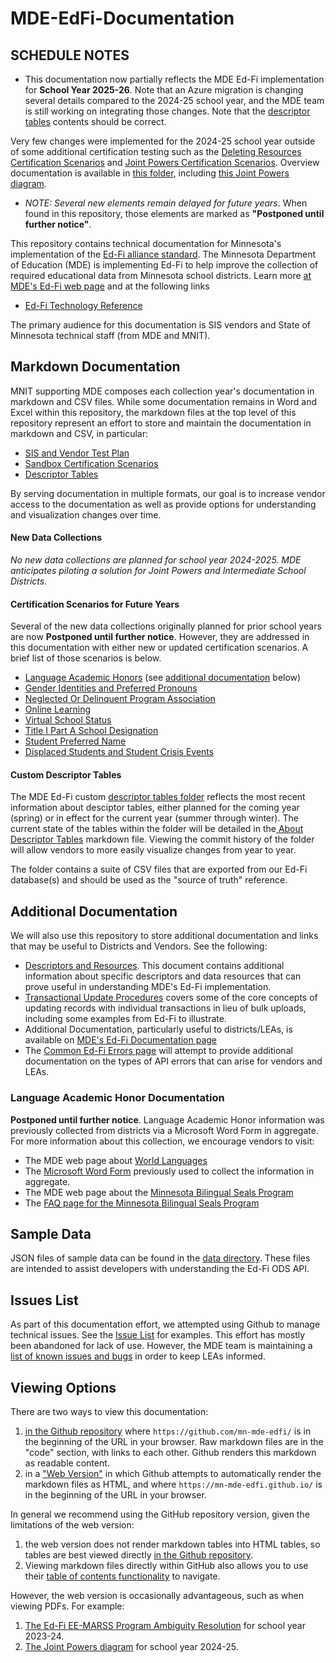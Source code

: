 # MDE-EdFi-Documentation

## SCHEDULE NOTES
- This documentation now partially reflects the MDE Ed-Fi implementation for **School Year 2025-26**. Note that an Azure migration is changing several details compared to the 2024-25 school year, and the MDE team is still working on integrating those changes. Note that the [descriptor tables](./descriptorTables/) contents should be correct.

Very few changes were implemented for the 2024-25 school year outside of some additional certification testing such as the [Deleting Resources Certification Scenarios](./sandbox_cert/sandbox_cert_h_deleting_resources.md) and [Joint Powers Certification Scenarios](./sandbox_cert/sandbox_cert_j_joint_powers.md). Overview documentation is available in [this folder](./2024-25%20MDE%20Ed-Fi%20Documentation/), including [this Joint Powers diagram](https://mn-mde-edfi.github.io/MDE-EdFi-Documentation/2024-25%20MDE%20Ed-Fi%20Documentation/Joint%20Powers%20District%20Scenarios%20Diagram.pdf).
 - _NOTE: Several new elements remain delayed for future years_. When found in this repository, those elements are marked as **"Postponed until further notice"**.

This repository contains technical documentation for Minnesota's implementation of the [Ed-Fi alliance standard](https://www.ed-fi.org/). The Minnesota Department of Education (MDE) is implementing Ed-Fi to help improve the collection of required educational data from Minnesota school districts. Learn more [at MDE's Ed-Fi web page](https://education.mn.gov/MDE/dse/datasub/edfi/) and at the following links
- [Ed-Fi Technology Reference](https://docs.ed-fi.org/reference/)

The primary audience for this documentation is SIS vendors and State of Minnesota technical staff (from MDE and MNIT).

## Markdown Documentation
MNIT supporting MDE composes each collection year's documentation in markdown and CSV files. While some documentation remains in Word and Excel within this repository, the markdown files at the top level of this repository represent an effort to store and maintain the documentation in markdown and CSV, in particular:

- [SIS and Vendor Test Plan](./sis_test_plan/sis_test_plan_a_toc.md)
- [Sandbox Certification Scenarios](./sandbox_cert/sandbox_cert_a_toc.md)
- [Descriptor Tables](./descriptorTables/)

By serving documentation in multiple formats, our goal is to increase vendor access to the documentation as well as provide options for understanding and visualization changes over time.

#### New Data Collections
_No new data collections are planned for school year 2024-2025. MDE anticipates piloting a solution for Joint Powers and Intermediate School Districts._

#### Certification Scenarios for Future Years
Several of the new data collections originally planned for prior school years are now **Postponed until further notice**. However, they are addressed in this documentation with either new or updated certification scenarios. A brief list of those scenarios is below.

  - [Language Academic Honors](./sandbox_cert/sandbox_cert_b_marss.md#language-academic-honors) (see [additional documentation](#language-academic-honor-documentation) below)
  - [Gender Identities and Preferred Pronouns](./sandbox_cert/sandbox_cert_b_marss.md#gender-identity-and-preferred-pronouns)
  - [Neglected Or Delinquent Program Association](./sandbox_cert/sandbox_cert_c_spas.md#resource-studentneglectedordelinquentprogramassociation)
  - [Online Learning](./sandbox_cert/sandbox_cert_e_mccc.md#online-learning)
  - [Virtual School Status](./sandbox_cert/sandbox_cert_g_school_attribute.md#virtual-school-status)
  - [Title I Part A School Designation](./sandbox_cert/sandbox_cert_g_school_attribute.md#title-i-part-a-school-designation)
  - [Student Preferred Name ](./sandbox_cert/sandbox_cert_b_marss.md#preferred-name)
  - [Displaced Students and Student Crisis Events](./sandbox_cert/sandbox_cert_b_marss.md#displaced-students-and-student-crisis-events)

#### Custom Descriptor Tables
The MDE Ed-Fi custom [descriptor tables folder](./descriptorTables/) reflects the most recent information about desciptor tables, either planned for the coming year (spring) or in effect for the current year (summer through winter). The current state of the tables within the folder will be detailed in the[ About Descriptor Tables](./descriptorTables/AboutDescriptorTables.md) markdown file. Viewing the commit history of the folder will allow vendors to more easily visualize changes from year to year.

The folder contains a suite of CSV files that are exported from our Ed-Fi database(s) and should be used as the "source of truth" reference.

## Additional Documentation
We will also use this repository to store additional documentation and links that may be useful to Districts and Vendors. See the following:
- [Descriptors and Resources](./reference/descriptors_resources.md). This document contains additional information about specific descriptors and data resources that can prove useful in understanding MDE's Ed-Fi implementation.
- [Transactional Update Procedures](./reference/transactional_updates.md) covers some of the core concepts of updating records with individual transactions in lieu of bulk uploads, including some examples from Ed-Fi to illustrate.
- Additional Documentation, particularly useful to districts/LEAs, is available on [MDE's Ed-Fi Documentation page](https://education.mn.gov/MDE/dse/datasub/edfi/doc/)
- The [Common Ed-Fi Errors page](./reference/common_errors.md) will attempt to provide additional documentation on the types of API errors that can arise for vendors and LEAs.

### Language Academic Honor Documentation
**Postponed until further notice**. Language Academic Honor information was previously collected from districts via a Microsoft Word Form in aggregate. For more information about this collection, we encourage vendors to visit:
  - The MDE web page about [World Languages](https://education.mn.gov/MDE/dse/stds/world/)
  - The [Microsoft Word Form](https://education.mn.gov/mdeprod/idcplg?IdcService=GET_FILE&dDocName=MDE086116&RevisionSelectionMethod=latestReleased&Rendition=primary) previously used to collect the information in aggregate.
  - The MDE web page about the [Minnesota Bilingual Seals Program](https://education.mn.gov/MDE/dse/stds/world/seals/)
  - The [FAQ page for the Minnesota Bilingual Seals Program](https://education.mn.gov/MDE/dse/stds/world/seals/PROD034397)

## Sample Data
JSON files of sample data can be found in the [data directory](https://github.com/mn-mde-edfi/MDE-EdFi-Documentation/tree/master/data). These files are intended to assist developers with understanding the Ed-Fi ODS API.

## Issues List
As part of this documentation effort, we attempted using Github to manage technical issues. See the [Issue List](https://github.com/mn-mde-edfi/MDE-EdFi-Documentation/issues) for examples. This effort has mostly been abandoned for lack of use. However, the MDE team is maintaining a [list of known issues and bugs](https://education.mn.gov/MDE/dse/datasub/edfi/issues/) in order to keep LEAs informed.

## Viewing Options
There are two ways to view this documentation: 
1. [in the Github repository](https://github.com/mn-mde-edfi/MDE-EdFi-Documentation) where ```https://github.com/mn-mde-edfi/``` is in the beginning of the URL in your browser. Raw markdown files are in the "code" section, with links to each other. Github renders this markdown as readable content.
2. in a ["Web Version"](https://mn-mde-edfi.github.io/MDE-EdFi-Documentation/) in which Github attempts to automatically render the markdown files as HTML, and where ```https://mn-mde-edfi.github.io/``` is in the beginning of the URL in your browser.

In general we recommend using the GitHub repository version, given the limitations of the web version:
1.  the web version does not render markdown tables into HTML tables, so tables are best viewed directly [in the Github repository](https://github.com/mn-mde-edfi/MDE-EdFi-Documentation). 
2. Viewing markdown files directly within GitHub also allows you to use their [table of contents functionality](https://github.blog/changelog/2021-04-13-table-of-contents-support-in-markdown-files/) to navigate.

However, the web version is occasionally advantageous, such as when viewing PDFs. For example:
1. [The Ed-Fi EE-MARSS Program Ambiguity Resolution](https://mn-mde-edfi.github.io/MDE-EdFi-Documentation/2023-24%20MDE%20Ed-Fi%20Documentation/early_ed_marss_conflict_resolution.pdf) for school year 2023-24.
2. [The Joint Powers diagram](https://mn-mde-edfi.github.io/MDE-EdFi-Documentation/2024-25%20MDE%20Ed-Fi%20Documentation/Joint%20Powers%20District%20Scenarios%20Diagram.pdf) for school year 2024-25.
